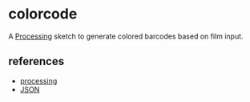 colorcode
=========

A [Processing](http://processing.org) sketch to generate colored barcodes based on film input.


references
----------
* [processing](http://processing.org)
* [JSON](http://json.org/)
